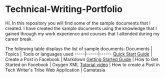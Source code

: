 # Technical-Writing-Portfolio
Hi. In this repository you will find some of the sample documents that I created. I have created the sample documents using the knowledge that I gained through my work experience and courses that I attended during my career break.

The following table displays the list of sample documents:
Documents | Topics | Tools or languages used
-----|------|------
[Quick Start Guide](https://github.com/BenitaNivedhithaJ/Technical-Writing-Portfolio/tree/main/Quick%20Start%20Guide%20for%20Facebook) | Create a Post in Facebook | Markdown
[Getting Started Guide](https://github.com/BenitaNivedhithaJ/Technical-Writing-Portfolio/tree/main/Getting%20Started%20Guide%20for%20Facebook%20using%20Oxygen%20XML) | How to Get Started on Facebook | Oxygen XML
[Tutorial video](https://github.com/BenitaNivedhithaJ/Technical-Writing-Portfolio/tree/main/Tutorial%20Video%20created%20using%20Camtasia) | How to create a Post in Tech Writer's Tribe Web Application | Camatasia

